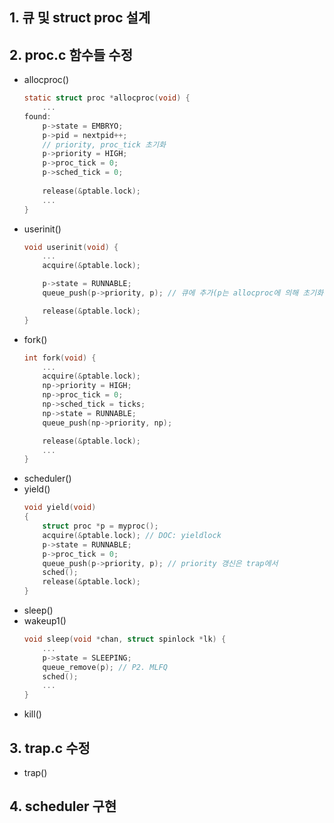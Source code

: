 
## 1. 큐 및 struct proc 설계

## 2. proc.c 함수들 수정
- allocproc()
    ```C
    static struct proc *allocproc(void) {
        ...
    found:
        p->state = EMBRYO;
        p->pid = nextpid++;
        // priority, proc_tick 초기화
        p->priority = HIGH;
        p->proc_tick = 0;
        p->sched_tick = 0;
        
        release(&ptable.lock);
        ...
    }

    ```

- userinit()
    ```C
    void userinit(void) {
        ...
        acquire(&ptable.lock);

        p->state = RUNNABLE;
        queue_push(p->priority, p); // 큐에 추가(p는 allocproc에 의해 초기화된 상태)

        release(&ptable.lock);
    }
    ```
- fork()
    ```C
    int fork(void) {
        ...
        acquire(&ptable.lock);
        np->priority = HIGH;
        np->proc_tick = 0;
        np->sched_tick = ticks;
        np->state = RUNNABLE;
        queue_push(np->priority, np);

        release(&ptable.lock);
        ...
    }
    ```
<!-- - wait() -->
- scheduler()
- yield()
    ```C
    void yield(void)
    {
        struct proc *p = myproc();
        acquire(&ptable.lock); // DOC: yieldlock
        p->state = RUNNABLE;
        p->proc_tick = 0;
        queue_push(p->priority, p); // priority 갱신은 trap에서
        sched();
        release(&ptable.lock);
    }
    ```
- sleep()
- wakeup1()
    ```C
    void sleep(void *chan, struct spinlock *lk) {
        ...
        p->state = SLEEPING;
        queue_remove(p); // P2. MLFQ
        sched();
        ...
    }
    ```
- kill()

## 3. trap.c 수정
- trap()

## 4. scheduler 구현